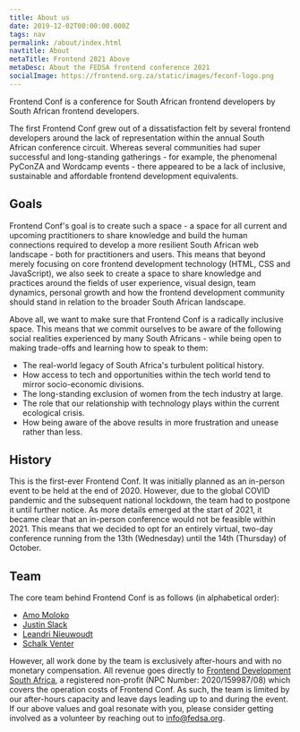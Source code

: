 ```yaml
---
title: About us
date: 2019-12-02T00:00:00.000Z
tags: nav
permalink: /about/index.html
navtitle: About
metaTitle: Frontend 2021 Above
metaDesc: About the FEDSA frontend conference 2021
socialImage: https://frontend.org.za/static/images/feconf-logo.png
---
```

Frontend Conf is a conference for South African frontend developers by South African frontend developers.

The first Frontend Conf grew out of a dissatisfaction felt by several frontend developers around the lack of representation within the annual South African conference circuit. Whereas several communities had super successful and long-standing gatherings - for example, the phenomenal PyConZA and Wordcamp events - there appeared to be a lack of inclusive, sustainable and affordable frontend development equivalents.

## Goals

Frontend Conf's goal is to create such a space - a space for all current and upcoming practitioners to share knowledge and build the human connections required to develop a more resilient South African web landscape - both for practitioners and users. This means that beyond merely focusing on core frontend development technology (HTML, CSS and JavaScript), we also seek to create a space to share knowledge and practices around the fields of user experience, visual design, team dynamics, personal growth and how the frontend development community should stand in relation to the broader South African landscape.

Above all, we want to make sure that Frontend Conf is a radically inclusive space. This means that we commit ourselves to be aware of the following social realities experienced by many South Africans - while being open to making trade-offs and learning how to speak to them:
- The real-world legacy of South Africa's turbulent political history.
- How access to tech and opportunities within the tech world tend to mirror socio-economic divisions.
- The long-standing exclusion of women from the tech industry at large.
- The role that our relationship with technology plays within the current ecological crisis.
- How being aware of the above results in more frustration and unease rather than less.

## History
This is the first-ever Frontend Conf. It was initially planned as an in-person event to be held at the end of 2020. However, due to the global COVID pandemic and the subsequent national lockdown, the team had to postpone it until further notice. As more details emerged at the start of 2021, it became clear that an in-person conference would not be feasible within 2021. This means that we decided to opt for an entirely virtual, two-day conference running from the 13th (Wednesday) until the 14th (Thursday) of October.

## Team
The core team behind Frontend Conf is as follows (in alphabetical order):
- [Amo Moloko](https://github.com/AmoDinho)
- [Justin Slack](https://github.com/justinslack)
- [Leandri Nieuwoudt](https://github.com/Lean3Viljoen94)
- [Schalk Venter](https://github.com/schalkventer)

However, all work done by the team is exclusively after-hours and with no monetary compensation. All revenue goes directly to [Frontend Development South Africa](https://fedsa.org/), a registered non-profit (NPC Number: 2020/159987/08) which covers the operation costs of Frontend Conf. As such, the team is limited by our after-hours capacity and leave days leading up to and during the event. If our above values and goal resonate with you, please consider getting involved as a volunteer by reaching out to [info@fedsa.org](mailto:info@fedsa.org).
